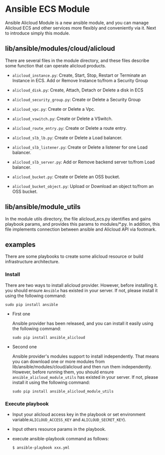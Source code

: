 # Ansible ECS Module

Ansible Alicloud Module is a new ansible module, and you can manage Alicloud ECS and other services more flexibly and conveniently via it. Next to introduce simply this module.
## lib/ansible/modules/cloud/alicloud
There are several files in the module directory, and these files describe some function that can operate alicloud products.

- `alicloud_instance.py`: Create, Start, Stop, Restart or Terminate an Instance in ECS. Add or Remove Instance to/from a Security Group
- `alicloud_disk.py`: Create, Attach, Detach or Delete a disk in ECS
- `alicloud_security_group.py`: Create or Delete a Security Group
- `alicloud_vpc.py`: Create or Delete a Vpc.
- `alicloud_vswitch.py`: Create or Delete a VSwitch.
- `alicloud_route_entry.py`: Create or Delete a route entry.
- `alicloud_slb_lb.py`: Create or Delete a Load balancer.
- `alicloud_slb_listener.py`: Create or Delete a listener for one Load balancer.
- `alicloud_slb_server.py`: Add or Remove backend server to/from Load balancer.

- `alicloud_bucket.py`: Create or Delete an OSS bucket.
- `alicloud_bucket_object.py`: Upload or Download an object to/from an OSS bucket.

## lib/ansible/module_utils
In the module utils directory, the file alicloud_ecs.py identifies and gains playbook params, and provides this params to modules/*.py. In addition, this file implements connection between ansible and Alicloud API via footmark.

## examples
There are some playbooks to create some alicloud resource or build infrastructure architecture.

### Install
There are two ways to install alicloud provider. However, before installing it. you should ensure `Ansible` has existed in your server.
If not, please install it using the following command:

    sudo pip install ansible

* First one

    Ansible provider has been released, and you can install it easily using the following command:

      sudo pip install ansible_alicloud

* Second one

    Ansible provider's modules support to install independently. That means you can download one or more modules from lib/ansible/modules/cloud/alicloud and then run them independently.
    However, before running them, you should ensure `ansible_alicloud_module_utils` has existed in your server. If not, please install it using the following command:

      sudo pip install ansible_alicloud_module_utils

### Execute playbook

* Input your alicloud access key in the playbook or set environment variable:`ALICLOUD_ACCESS_KEY` and `ALICLOUD_SECRET_KEY`).
* Input others resource params in the playbook.
* execute ansible-playbook command as follows:

	  $ ansible-playbook xxx.yml
	   
